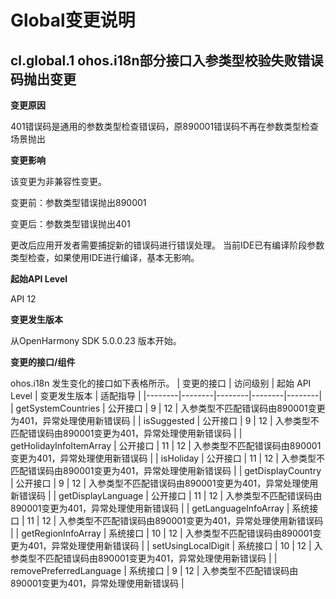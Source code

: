 # Global变更说明

## cl.global.1 ohos.i18n部分接口入参类型校验失败错误码抛出变更

**变更原因**

401错误码是通用的参数类型检查错误码，原890001错误码不再在参数类型检查场景抛出

**变更影响**

该变更为非兼容性变更。

变更前：参数类型错误抛出890001

变更后：参数类型错误抛出401

更改后应用开发者需要捕捉新的错误码进行错误处理。
当前IDE已有编译阶段参数类型检查，如果使用IDE进行编译，基本无影响。

**起始API Level**

API 12

**变更发生版本**

从OpenHarmony SDK 5.0.0.23 版本开始。

**变更的接口/组件**

ohos.i18n 发生变化的接口如下表格所示。
| 变更的接口 | 访问级别 | 起始 API Level | 变更发生版本 | 适配指导 |
|--------|--------|--------|--------|--------|
| getSystemCountries | 公开接口 | 9 | 12 | 入参类型不匹配错误码由890001变更为401，异常处理使用新错误码 |
| isSuggested | 公开接口 | 9 | 12 | 入参类型不匹配错误码由890001变更为401，异常处理使用新错误码 |
| getHolidayInfoItemArray | 公开接口 | 11 | 12 | 入参类型不匹配错误码由890001变更为401，异常处理使用新错误码 |
| isHoliday | 公开接口 | 11 | 12 | 入参类型不匹配错误码由890001变更为401，异常处理使用新错误码 |
| getDisplayCountry | 公开接口 | 9 | 12 | 入参类型不匹配错误码由890001变更为401，异常处理使用新错误码 |
| getDisplayLanguage | 公开接口 | 11 | 12 | 入参类型不匹配错误码由890001变更为401，异常处理使用新错误码 |
| getLanguageInfoArray | 系统接口 | 11 | 12 | 入参类型不匹配错误码由890001变更为401，异常处理使用新错误码 |
| getRegionInfoArray | 系统接口 | 10 | 12 | 入参类型不匹配错误码由890001变更为401，异常处理使用新错误码 |
| setUsingLocalDigit | 系统接口 | 10 | 12 | 入参类型不匹配错误码由890001变更为401，异常处理使用新错误码 |
| removePreferredLanguage | 系统接口 | 9 | 12 | 入参类型不匹配错误码由890001变更为401，异常处理使用新错误码 |